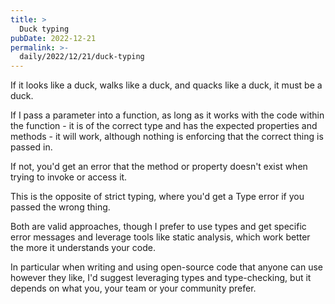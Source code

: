 ```yaml
---
title: >
  Duck typing
pubDate: 2022-12-21
permalink: >-
  daily/2022/12/21/duck-typing
---
```


If it looks like a duck, walks like a duck, and quacks like a duck, it must be a duck.

If I pass a parameter into a function, as long as it works with the code within the function - it is of the correct type and has the expected properties and methods - it will work, although nothing is enforcing that the correct thing is passed in.

If not, you'd get an error that the method or property doesn't exist when trying to invoke or access it.

This is the opposite of strict typing, where you'd get a Type error if you passed the wrong thing.

Both are valid approaches, though I prefer to use types and get specific error messages and leverage tools like static analysis, which work better the more it understands your code.

In particular when writing and using open-source code that anyone can use however they like, I'd suggest leveraging types and type-checking, but it depends on what you, your team or your community prefer.
